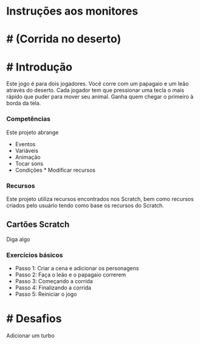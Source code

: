 # Instruções aos monitores
# # (Corrida no deserto)

# # Introdução

Este jogo é para dois jogadores. Você corre com um papagaio e um leão através do deserto. Cada jogador tem que pressionar uma tecla o mais rápido que puder para mover seu animal. Ganha quem chegar o primeiro à borda da tela.

### Competências
Este projeto abrange

* Eventos
* Variáveis
* Animação
* Tocar sons
* Condições * Modificar recursos

### Recursos
Este projeto utiliza recursos encontrados nos Scratch, bem como recursos criados pelo usuário tendo como base os recursos do Scratch.

## Cartões Scratch
Diga algo

### Exercícios básicos

* Passo 1: Criar a cena e adicionar os personagens
* Passo 2: Faça o leão e o papagaio correrem
* Passo 3: Começando a corrida
* Passo 4: Finalizando a corrida
* Passo 5: Reiniciar o jogo

# # Desafios

Adicionar um turbo
